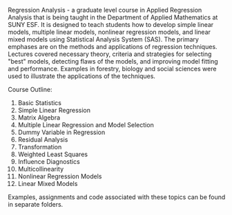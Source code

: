 Regression Analysis - a graduate level course in Applied Regression Analysis that is being taught in the Department of Applied Mathematics at SUNY ESF. It is designed to teach students how to develop simple linear models, multiple linear models, nonlinear regression models, and linear mixed models using Statistical Analysis System (SAS). The primary emphases are on the methods and applications of regression techniques. Lectures covered necessary theory, criteria and strategies for selecting "best" models, detecting flaws of the models, and improving model fitting and performance. Examples in forestry, biology and social sciences were used to illustrate the applications of the techniques. 

Course Outline:
1) Basic Statistics
2) Simple Linear Regression
3) Matrix Algebra
4) Multiple Linear Regression and Model Selection
5) Dummy Variable in Regression
6) Residual Analysis 
7) Transformation
8) Weighted Least Squares
9) Influence Diagnostics
10) Multicollinearity
11) Nonlinear Regression Models
12) Linear Mixed Models

Examples, assignments and code associated with these topics can be found in separate folders. 
